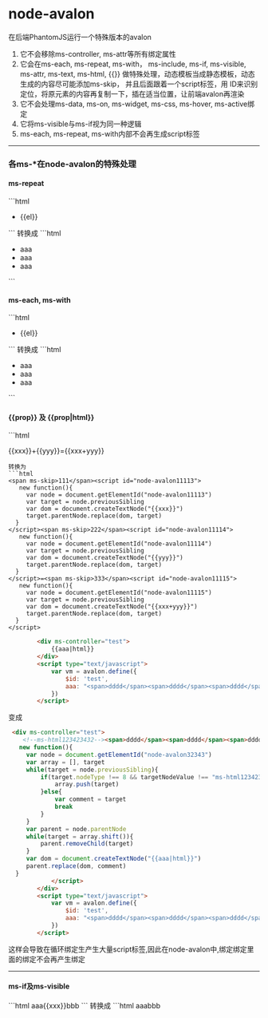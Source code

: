 # node-avalon
在后端PhantomJS运行一个特殊版本的avalon
1. 它不会移除ms-controller, ms-attr等所有绑定属性
2. 它会在ms-each, ms-repeat, ms-with， ms-include, ms-if, ms-visible, ms-attr, ms-text, ms-html, {{}}
   做特殊处理，动态模板当成静态模板，动态生成的内容尽可能添加ms-skip， 并且后面跟着一个script标签，用
   ID来识别定位，将原元素的内容再复制一下，插在适当位置，让前端avalon再渲染
3. 它不会处理ms-data, ms-on, ms-widget, ms-css, ms-hover, ms-active绑定
4. 它将ms-visible与ms-if视为同一种逻辑
5. ms-each, ms-repeat, ms-with内部不会再生成script标签

<hr/>
<h3>各ms-*在node-avalon的特殊处理</h3>
<h4>ms-repeat</h4>
```html
<ul>
   <li ms-repeat="array">{{el}}</li>
</ul>
```
转换成
```html
<ul>
  <li ms-skip>aaa</li>
  <li ms-skip>aaa</li>
  <li ms-skip>aaa</li>
  <script id="node-avalon2123223">
   new function(){
     var target = document.getElementId("node-avalon2123223")
     avalon.innerHTML(target, '<li ms-repeat="array">{{el}}</li>')
   }
  </script>
</ul>
```
<h4>ms-each, ms-with</h4>
```html
<ul ms-each="array">
   <li>{{el}}</li>
</ul>
```
转换成
```html
<ul ms-skip>
  <li>aaa</li>
  <li>aaa</li>
  <li>aaa</li>
</ul><script id="node-avalon255223">
   new function(){
     var node = document.getElementId("node-avalon255223")
     var target = node.previousSibling
     var dom = avalon.innerHTML('<ul ms-each="array"><li>{{el}}</li><ul>')
     target.parentNode.replace(dom, target)
   }
 </script>
```
<h4>{{prop}} 及 {{prop|html}}</h4>
```html
<p>{{xxx}}+{{yyy}}={{xxx+yyy}}</p>

```
转换为
```html
<span ms-skip>111</span><script id="node-avalon11113">
   new function(){
     var node = document.getElementId("node-avalon11113")
     var target = node.previousSibling
     var dom = document.createTextNode("{{xxx}}")
     target.parentNode.replace(dom, target)
  }
</script><span ms-skip>222</span><script id="node-avalon11114">
   new function(){
     var node = document.getElementId("node-avalon11114")
     var target = node.previousSibling
     var dom = document.createTextNode("{{yyy}}")
     target.parentNode.replace(dom, target)
  }
</script>=<span ms-skip>333</span><script id="node-avalon11115">
   new function(){
     var node = document.getElementId("node-avalon11115")
     var target = node.previousSibling
     var dom = document.createTextNode("{{xxx+yyy}}")
     target.parentNode.replace(dom, target)
  }
</script>
```

```html
        <div ms-controller="test">
            {{aaa|html}}
        </div>
        <script type="text/javascript">
            var vm = avalon.define({
                $id: 'test',
                aaa: "<span>dddd</span><span>dddd</span><span>dddd</span>"
            })
        </script>
```
变成
```html
 <div ms-controller="test">
    <!--ms-html123423432--><span>dddd</span><span>dddd</span><span>dddd</span><script id="node-avalon32343">
   new function(){
     var node = document.getElementId("node-avalon32343")
     var array = [], target
     while(target = node.previousSibling){
         if(target.nodeType !== 8 && targetNodeValue !== "ms-html123423432"){
             array.push(target)
         }else{
             var comment = target
             break
         }
     }
     var parent = node.parentNode
     while(target = array.shift()){
         parent.removeChild(target)
     }
     var dom = document.createTextNode("{{aaa|html}}")
     parent.replace(dom, comment)
  }    
            </script>
        </div>
        <script type="text/javascript">
            var vm = avalon.define({
                $id: 'test',
                aaa: "<span>dddd</span><span>dddd</span><span>dddd</span>"
            })
        </script>
```
<p>这样会导致在循环绑定生产生大量script标签,因此在node-avalon中,绑定绑定里面的绑定不会再产生绑定</p>
<hr/>
<h4>ms-if及ms-visible</h4>
```html
<span>aaa</span><span ms-if="toggle">{{xxx}}</span><span>bbb</span>
```
转换成
```html
<span>aaa</span><script id="node-avalon334323">
 new function(){
     var node = document.getElementId("node-avalon334323")
     var dom = avalon.parseHTML('<span ms-if="toggle">{{xxx}}</span>')
     node.parentNode.replaceChild(dom, node)
    
</script><span>bbb</span>
```




